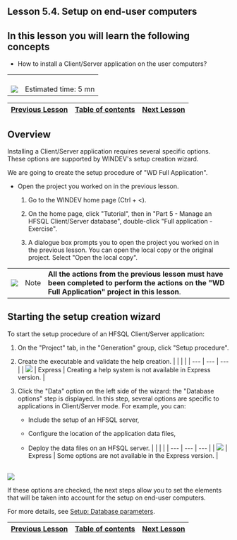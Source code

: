 
## Lesson 5.4. Setup on end-user computers
<a name="NOTE1"></a>
<a name="NOTE1_1"></a>


## In this lesson you will learn the following concepts
<a name="this_lesson_you_will_learn_the_following_concepts_ELTTEXTE000107"></a>


- How to install a Client/Server application on the user computers?





|   |   |
| --- | --- |
| <br>![](https://doc.pcsoft.fr/en-US/images/image.awp?langid=3&name=dur%E9e.png)<br> | <br>Estimated time: 5 mn |

| [Previous Lesson](../TutoWD/1410087542.md) | [Table of contents](../TutoWD/1410087560.md) | [Next Lesson](../TutoWD/1410087544.md) |
| --- | --- | --- |





<a name="NOTE2"></a>
<a name="NOTE2_1"></a>


## Overview
<a name="overview_ELTTEXTE000154"></a>
Installing a Client/Server application requires several specific options. These options are supported by WINDEV's setup creation wizard.

We are going to create the setup procedure of "WD Full Application". 

- Open the project you worked on in the previous lesson. 

	1. Go to the WINDEV home page (Ctrl + &lt;).

	2. On the home page, click "Tutorial", then in "Part 5 - Manage an HFSQL Client/Server database", double-click "Full application - Exercise".

	3. A dialogue box prompts you to open the project you worked on in the previous lesson. You can open the local copy or the original project. Select "Open the local copy". 





|   |   |   |
| --- | --- | --- |
| ![](https://doc.pcsoft.fr/en-US/images/image.awp?langid=3&name=note.png) | Note | **All the actions from the previous lesson must have been completed to perform the actions on the "WD Full Application" project in this lesson**. |





<a name="NOTE3"></a>
<a name="NOTE3_1"></a>


## Starting the setup creation wizard
<a name="starting_the_setup_creation_wizard_ELTTEXTE000196"></a>
To start the setup procedure of an HFSQL Client/Server application:

1. On the "Project" tab, in the "Generation" group, click "Setup procedure".

2. Create the executable and validate the help creation. 
	|   |   |   |
| --- | --- | --- |
| ![](https://doc.pcsoft.fr/en-US/images/image.awp?langid=3&name=vierge.png) | Express | Creating a help system is not available in Express version. |





3. Click the "Data" option on the left side of the wizard: the "Database options" step is displayed. In this step, several options are specific to applications in Client/Server mode. For example, you can:

	- Include the setup of an HFSQL server,

	- Configure the location of the application data files,

	- Deploy the data files on an HFSQL server. 
			|   |   |   |
| --- | --- | --- |
| ![](https://doc.pcsoft.fr/en-US/images/image.awp?langid=3&name=vierge.png) | Express | Some options are not available in the Express version. |


<br>![](https://doc.pcsoft.fr/en-US/images/image.awp?langid=3&name=P5_Application%20compl%E8te%20-%20Cr%E9ation%20install%20-%20HC%20N%B0001.jpg&type=thumb)



 If these options are checked, the next steps allow you to set the elements that will be taken into account for the setup on end-user computers.




For more details, see [Setup: Database parameters](../Editeurs/2028086.md).

| [Previous Lesson](../TutoWD/1410087542.md) | [Table of contents](../TutoWD/1410087560.md) | [Next Lesson](../TutoWD/1410087544.md) |
| --- | --- | --- |




